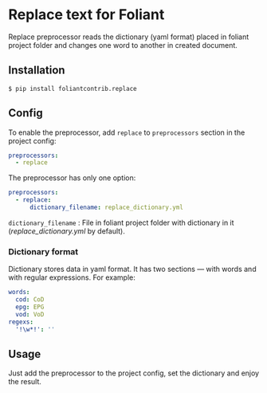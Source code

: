# Replace text for Foliant

Replace preprocessor reads the dictionary (yaml format) placed in foliant project folder and changes one word to another in created document.


## Installation

```shell
$ pip install foliantcontrib.replace
```


## Config

To enable the preprocessor, add `replace` to `preprocessors` section in the project config:

```yaml
preprocessors:
  - replace
```

The preprocessor has only one option:

```yaml
preprocessors:
  - replace:
      dictionary_filename: replace_dictionary.yml
```

`dictionary_filename`
:   File in foliant project folder with dictionary in it (*replace_dictionary.yml* by default).

### Dictionary format

Dictionary stores data in yaml format. It has two sections — with words and with regular expressions. For example:

```yaml
words:
  cod: CoD
  epg: EPG
  vod: VoD
regexs:
  '!\w*!': ''
```


## Usage

Just add the preprocessor to the project config, set the dictionary and enjoy the result.
